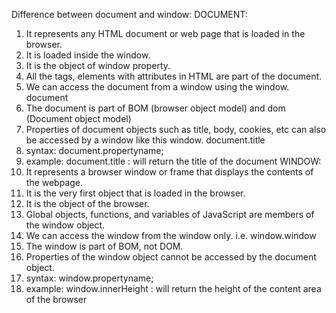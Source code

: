 Difference between document and window:
DOCUMENT:
1.	It represents any HTML document or web page that is loaded in the browser.
2.	It is loaded inside the window.
3.	It is the object of window property.
4.	All the tags, elements with attributes in HTML are part of the document.
5.	We can access the document from a window using the window. document
6.	The document is part of BOM (browser object model) and dom (Document object model)
7.	Properties of document objects such as title, body, cookies, etc can also be accessed by a window like this window. document.title
8.	syntax:
document.propertyname;
9.	example:
document.title :  will return the title of the document
WINDOW:
1.	It represents a browser window or frame that displays the contents of the webpage.   
2.	It is the very first object that is loaded in the browser.
3.	It is the object of the browser.
4.	Global objects, functions, and variables of JavaScript are members of the window object.
5.	We can access the window from the window only. i.e. window.window
6.	The window is part of BOM, not DOM.
7.	Properties of the window object cannot be accessed by the document object.
8.	syntax:
window.propertyname;
9.	example:
window.innerHeight : will return the height of the content area of the browser
